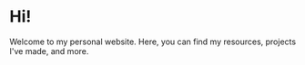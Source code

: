 # Hi!

Welcome to my personal website. Here, you can find my resources, projects I've made, and more. 